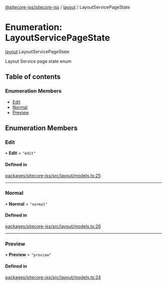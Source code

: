 [@sitecore-jss/sitecore-jss](../README.md) / [layout](../modules/layout.md) / LayoutServicePageState

# Enumeration: LayoutServicePageState

[layout](../modules/layout.md).LayoutServicePageState

Layout Service page state enum

## Table of contents

### Enumeration Members

- [Edit](layout.LayoutServicePageState.md#edit)
- [Normal](layout.LayoutServicePageState.md#normal)
- [Preview](layout.LayoutServicePageState.md#preview)

## Enumeration Members

### Edit

• **Edit** = ``"edit"``

#### Defined in

[packages/sitecore-jss/src/layout/models.ts:25](https://github.com/Sitecore/jss/blob/9d39c164e/packages/sitecore-jss/src/layout/models.ts#L25)

___

### Normal

• **Normal** = ``"normal"``

#### Defined in

[packages/sitecore-jss/src/layout/models.ts:26](https://github.com/Sitecore/jss/blob/9d39c164e/packages/sitecore-jss/src/layout/models.ts#L26)

___

### Preview

• **Preview** = ``"preview"``

#### Defined in

[packages/sitecore-jss/src/layout/models.ts:24](https://github.com/Sitecore/jss/blob/9d39c164e/packages/sitecore-jss/src/layout/models.ts#L24)

